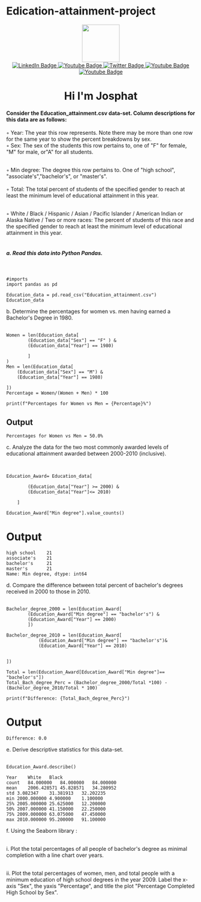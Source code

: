 # Edication-attainment-project

<div id="header" align="center">
  <img src="https://media.giphy.com/media/M9gbBd9nbDrOTu1Mqx/giphy.gif" width="100"/>
  <div id="badges">
  <a href="https://www.linkedin.com/in/josphat-rono-61a075232/">
    <img src="https://img.shields.io/badge/-Jaycee-0e76a8?style=flat&labelColor=0e76a8&logo=linkedin&logoColor=white" alt="LinkedIn Badge"/>
  </a>
  <a href="mailto:jayceecoder@gmail.com">
    <img src="https://img.shields.io/badge/-jayceecoder-c0392b?style=flat&labelColor=c0392b&logo=gmail&logoColor=white)]" alt="Youtube Badge"/>
  </a>
  <a href="https://twitter.com/CodeJaycee">
    <img src="https://img.shields.io/badge/-@CodeJaycee-1ca0f1?style=flat&labelColor=1ca0f1&logo=twitter&logoColor=white&link=https://twitter.com/CodeJaycee" alt="Twitter Badge"/>
  </a>
  <a href="https://www.youtube.com/channel/UCyH8q1BeRAPtaVm_iwsiHpw">
    <img src="https://img.shields.io/badge/-Code_with_Jaycee-e74c3c?style=flat&labelColor=e74c3c&logo=youtube&logoColor=white" alt="Youtube Badge"/>
  </a>
  <a href="https://www.instagram.com/programmer_jaycee/">
    <img src="https://img.shields.io/badge/-@programmer_jaycee-e84393?style=flat&labelColor=e84393&logo=instagram&logoColor=white" alt="Youtube Badge"/>
  </a>
  
  
</div>
<img src="https://komarev.com/ghpvc/?username=Code-with-jaycee&style=flat-square&color=blue" alt=""/>

<h1>
Hi I'm Josphat 
</div>

<h4>Consider the Education_attainment.csv data-set. Column descriptions for this data are as follows:</h4>

◦ Year: The year this row represents. Note there may be more than one row for the same year to show the percent breakdowns by sex.<br>
◦ Sex: The sex of the students this row pertains to, one of "F" for female, "M" for male, or"A" for all students.<br><br>

◦ Min degree: The degree this row pertains to. One of "high school", "associate's","bachelor's", or "master's".<br><br>
◦ Total: The total percent of students of the specified gender to reach at least the minimum level of educational attainment in this year.<br><br>


◦ White / Black / Hispanic / Asian / Pacific Islander / American Indian or Alaska Native / Two or more races: The percent of students of this race and the specified gender to reach at least the minimum level of educational attainment in this year.<br><br>



<h5><b>a. Read this data into Python Pandas.</b></h5>
<br>

```
#imports
import pandas as pd
```
```
Education_data = pd.read_csv("Education_attainment.csv")
Education_data
```

b. Determine the percentages for women vs. men having earned a Bachelor's Degree in 1980.
<br><br>

```
Women = len(Education_data[
        (Education_data["Sex"] == "F" ) &
        (Education_data["Year"] == 1980) 
       
        ]
)
Men = len(Education_data[
    (Education_data["Sex"] == "M") &
    (Education_data["Year"] == 1980) 
    
])
Percentage = Women/(Women + Men) * 100

print(f"Percentages for Women vs Men = {Percentage}%")
```
<h2>Output</h2>

```
Percentages for Women vs Men = 50.0%
```
c. Analyze the data for the two most commonly awarded levels of educational attainment awarded between 2000-2010 (inclusive).<br><br>

```

Education_Award= Education_data[
      
        (Education_data["Year"] >= 2000) &
        (Education_data["Year"]<= 2010)
        
    ]

Education_Award["Min degree"].value_counts()
```

<h1>Output</h1>

```
high school    21
associate's    21
bachelor's     21
master's       21
Name: Min degree, dtype: int64
```
d. Compare the difference between total percent of bachelor's degrees received in 2000 to those in 2010.<br><br>

```
Bachelor_degree_2000 = len(Education_Award[
        (Education_Award["Min degree"] == "bachelor's") &
        (Education_Award["Year"] == 2000)
        ])

Bachelor_degree_2010 = len(Education_Award[
            (Education_Award["Min degree"] == "bachelor's")&
            (Education_Award["Year"] == 2010)


])

Total = len(Education_Award[Education_Award["Min degree"]== "bachelor's"])
Total_Bach_degree_Perc = (Bachelor_degree_2000/Total *100) - (Bachelor_degree_2010/Total * 100)

print(f"Difference: {Total_Bach_degree_Perc}")

```

<h1>Output</h1>

```
Difference: 0.0
```
e. Derive descriptive statistics for this data-set.<br><br>

```
Education_Award.describe()
```

```
Year	White	Black
count	84.000000	84.000000	84.000000
mean	2006.428571	45.828571	34.280952
std	3.082347	31.381913	32.202235
min	2000.000000	4.900000	1.100000
25%	2005.000000	25.625000	12.200000
50%	2007.000000	41.150000	22.250000
75%	2009.000000	63.075000	47.450000
max	2010.000000	95.200000	91.100000
```
f. Using the Seaborn library :<br><br>



i. Plot the total percentages of all people of bachelor's degree as minimal completion with a line chart over years.<br><br>

ii. Plot the total percentages of women, men, and total people with a minimum education of high school degrees in the year 2009. Label the x-axis "Sex", the yaxis "Percentage", and title the plot "Percentage Completed High School by Sex".<br><br>
